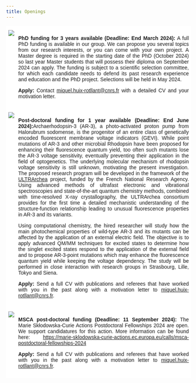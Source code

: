 ```yaml
---
title: Openings
---
```


<html>
<style>
.page-header {
  color: #000;
  text-align: center;
  background-color: $header-bg-color;
  background-image: url("./images/header.png");
  background-repeat: no-repeat;
  background-size: cover;
  margin: 0 auto;

}
  .btn {
    color: #000;
    border-color: #000; 
    background-color: #fff;
  } 

  .btn:hover {
    color: #000;
    text-decoration: none;
    border-color: #000;
    background-color: #7c940ea1;
  }
  .tg  {border-collapse:collapse;border-spacing:0;}
.tg td{border-color:black;border-style:solid;border-width:1px;font-family:Arial, sans-serif;font-size:14px;
  overflow:hidden;padding:10px 5px;word-break:normal;}
.tg th{border-color:black;border-style:solid;border-width:1px;font-family:Arial, sans-serif;font-size:14px;
  font-weight:normal;overflow:hidden;padding:10px 5px;word-break:normal;}
.tg .tg-oe15{background-color:#ffffff;border-color:#ffffff;text-align:left;vertical-align:top}
</style>
<body>
<table class="tg">
<tbody>
  <tr>
    <td class="tg-oe15"><img src="https://huixrotllant.github.io/images/hiring.png"/></td>
    <td class="tg-oe15"><p align="justify"><b>PhD funding for 3 years available (Deadline: End March 2024):</b> A full PhD funding is available in our group. We can propose you several topics from our research interests, or you can come with your own project. A Master degree is required in the starting date of the PhD (October 2024) so last year Master students that will possess their diploma on September 2024 can apply. The funding is subject to a scientific selection committee, for which each candidate needs to defend its past research experience and education and the PhD project. Selections will be held in May 2024.</p>
<p align="justify"><b>Apply:</b> Contact <a href="mailto:miquel.huix-rotllant@univ-amu.fr?subject=Application to PhD position">miquel.huix-rotllant@cnrs.fr</a> with a detailed CV and your motivation letter.</p></td>
  </tr>
  <tr>
    <td class="tg-oe15"><img src="https://huixrotllant.github.io/images/asr3.png"/></td>
    <td class="tg-oe15"><p align="justify"><b>Post-doctoral funding for 1 year available (Deadline: End June 2024):</b>Archaerhodopsin-3 (AR-3), a photo-activated proton pump from Halorubrum sodomense, is the progenitor of an entire class of genetically encoded fluorescent membrane voltage indicators (GEVI). While point mutations of AR-3 and other microbial Rhodopsin have been proposed for enhancing their fluorescence quantum yield, too often such mutants lose the AR-3 voltage sensitivity, eventually preventing their application in the field of optogenetics. The underlying molecular mechanism of rhodopsin voltage sensitivity is still unknown, motivating the present investigation. The proposed research program will be developed in the framework of the <a href="https://anr.fr/en/funded-projects-and-impact/funded-projects/project/funded/project/b2d9d3668f92a3b9fbbf7866072501ef-9b821bf32f/?tx_anrprojects_funded%5Bcontroller%5D=Funded&cHash=c7eb53aa765bb9af4e788b671d27860b" target="_blank">ULTRArchea</a> project, funded by the French National Research Agency. Using advanced methods of ultrafast electronic and vibrational spectroscopies and state-of-the-art quantum chemistry methods, combined with time-resolved X-ray crystallography, the ULTRArchea consortium provides for the first time a detailed mechanistic understanding of the structure-function relationship leading to unusual fluorescence properties in AR-3 and its variants.</p>

<p align="justify">Using computational chemistry, the hired researcher will study how the main photochemical properties of wild-type AR-3 and its mutants can be affected by the application of an external electric field. The objective is to apply advanced QM/MM techniques for excited states to determine how the singlet excited states respond to the application of the external field and to propose AR-3-point mutations which may enhance the fluorescence quantum yield while keeping the voltage dependency. The study will be performed in close interaction with research groups in Strasbourg, Lille, Tokyo and Siena.</p>

<p align="justify"><b>Apply:</b> Send a full CV with publications and referees that have worked with you in the past along with a motivation letter to <a href="mailto:miquel.huix-rotllant@univ-amu.fr?subject=Application to ASR post-doctoral position">miquel.huix-rotllant@cnrs.fr</a>.
</td>
  </tr>
  
  <tr>
    <td class="tg-oe15"><a href="https://marie-sklodowska-curie-actions.ec.europa.eu/calls/msca-postdoctoral-fellowships-2024" target="_blank"><img src="https://marie-sklodowska-curie-actions.ec.europa.eu/themes/contrib/oe_theme/dist/ec/images/logo/positive/logo-ec--en.svg"/></a></td>
    <td class="tg-oe15"><p align="justify"><b>MSCA post-doctoral funding (Deadline: 11 September 2024):</b> The Marie Skłodowska-Curie Actions Postdoctoral Fellowships 2024 are open. We support candidatures for this action. More information can be found here: <a href="https://marie-sklodowska-curie-actions.ec.europa.eu/calls/msca-postdoctoral-fellowships-2024" target="_blank">https://marie-sklodowska-curie-actions.ec.europa.eu/calls/msca-postdoctoral-fellowships-2024</a></p>
<p align="justify"><b>Apply:</b> Send a full CV with publications and referees that have worked with you in the past along with a motivation letter to <a href="mailto:miquel.huix-rotllant@univ-amu.fr?subject=Application to MSCA post-doctoral fellowship">miquel.huix-rotllant@cnrs.fr</a>.
</td>
  </tr>
</tbody>
</table>
  
</body>
</html>
